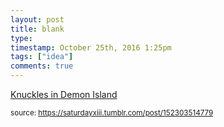 ```yaml
---
layout: post
title: blank
type: 
timestamp: October 25th, 2016 1:25pm
tags: ["idea"]
comments: true
---
```

<a href=" https://href.li/?http://knuxdi.tumblr.com/">
    Knuckles in Demon Island</a>
  
<small>source: https://saturdayxiii.tumblr.com/post/152303514779</small>